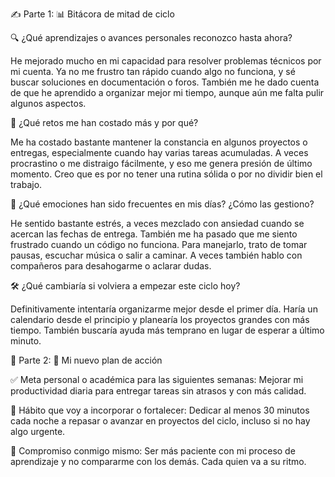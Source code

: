✍️ Parte 1: 📊 Bitácora de mitad de ciclo


🔍 ¿Qué aprendizajes o avances personales reconozco hasta ahora?

He mejorado mucho en mi capacidad para resolver problemas técnicos por mi cuenta. Ya no me frustro tan rápido cuando algo no funciona, y sé buscar soluciones en documentación o foros. También me he dado cuenta de que he aprendido a organizar mejor mi tiempo, aunque aún me falta pulir algunos aspectos.

💼 ¿Qué retos me han costado más y por qué?

Me ha costado bastante mantener la constancia en algunos proyectos o entregas, especialmente cuando hay varias tareas acumuladas. A veces procrastino o me distraigo fácilmente, y eso me genera presión de último momento. Creo que es por no tener una rutina sólida o por no dividir bien el trabajo.


🧠 ¿Qué emociones han sido frecuentes en mis días? ¿Cómo las gestiono?

He sentido bastante estrés, a veces mezclado con ansiedad cuando se acercan las fechas de entrega. También me ha pasado que me siento frustrado cuando un código no funciona. Para manejarlo, trato de tomar pausas, escuchar música o salir a caminar. A veces también hablo con compañeros para desahogarme o aclarar dudas.


🛠️ ¿Qué cambiaría si volviera a empezar este ciclo hoy?

Definitivamente intentaría organizarme mejor desde el primer día. Haría un calendario desde el principio y planearía los proyectos grandes con más tiempo. También buscaría ayuda más temprano en lugar de esperar a último minuto.


🚀 Parte 2: 🎯 Mi nuevo plan de acción


✅ Meta personal o académica para las siguientes semanas:
Mejorar mi productividad diaria para entregar tareas sin atrasos y con más calidad.

🔁 Hábito que voy a incorporar o fortalecer:
Dedicar al menos 30 minutos cada noche a repasar o avanzar en proyectos del ciclo, incluso si no hay algo urgente.

🌈 Compromiso conmigo mismo:
Ser más paciente con mi proceso de aprendizaje y no compararme con los demás. Cada quien va a su ritmo.